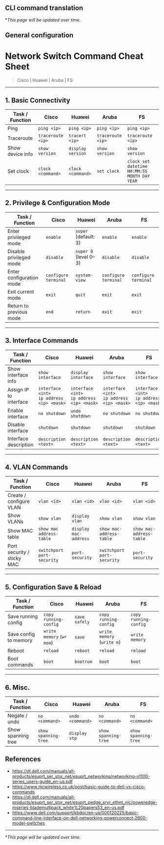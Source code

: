## CLI command translation
\**This page will be updated over time.*


## General configuration
# Network Switch Command Cheat Sheet
> Cisco | Huawei | Aruba | FS

---

## 1. Basic Connectivity
| Task / Function        | Cisco          | Huawei           | Aruba          | FS |
|------------------------|---------------|-----------------|----------------|----|
| Ping                   | `ping <ip>`   | `ping <ip>`     | `ping <ip>`    | `ping <ip>` |
| Traceroute             | `traceroute <ip>` | `tracert <ip>` | `traceroute <ip>` | `traceroute <ip>` |
| Show device info       | `show version` | `display version` | `show version` | `show version` |
| Set clock              | `clock <command>` | `clock <command>` | `set clock` | `clock set datetime HH:MM:SS MONTH DAY YEAR` |

---

## 2. Privilege & Configuration Mode
| Task / Function              | Cisco          | Huawei           | Aruba          | FS |
|-------------------------------|---------------|-----------------|----------------|----|
| Enter privileged mode        | `enable`       | `super` (default: 3) | `enable`       | `enable` |
| Disable privileged mode      | `disable`      | `super 0` (level 0–3) | `disable`     | `disable` |
| Enter configuration mode     | `configure terminal` | `system-view` | `configure terminal` | `configure terminal` |
| Exit current mode            | `exit`         | `quit`          | `exit`          | `exit` |
| Return to previous mode      | `end`          | `return`        | `exit`          | `exit` |

---

## 3. Interface Commands
| Task / Function               | Cisco                  | Huawei             | Aruba                | FS |
|-------------------------------|-----------------------|------------------|--------------------|----|
| Show interface info           | `show interface`       | `display interface` | `show interface`  | `show interface` |
| Assign IP to interface        | `interface <int>` <br>`ip address <ip> <mask>` | `interface <int>` <br>`ip address <ip> <mask>` | `interface <int>` <br>`ip address <ip> <mask>` | `interface <int>` <br>`ip address <ip> <mask>` |
| Enable interface              | `no shutdown`          | `undo shutdown`   | `no shutdown`       | `no shutdown` |
| Disable interface             | `shutdown`             | `shutdown`        | `shutdown`          | `shutdown` |
| Interface description         | `description <text>`   | `description <text>` | `description <text>` | `description <text>` |

---

## 4. VLAN Commands
| Task / Function               | Cisco                  | Huawei             | Aruba                | FS |
|-------------------------------|-----------------------|------------------|--------------------|----|
| Create / configure VLAN       | `vlan <id>`           | `vlan <id>`       | `vlan <id>`         | `vlan <id>` |
| Show VLANs                     | `show vlan`           | `display vlan`    | `show vlan`         | `show vlan` |
| Show MAC table                 | `show mac address-table` | `display mac-address` | `show mac-address-table` | `show mac-address-table` |
| Port security / sticky MAC     | `switchport port-security` | `port-security`  | `switchport port-security` | `port-security` |

---

## 5. Configuration Save & Reload
| Task / Function               | Cisco                  | Huawei             | Aruba                | FS |
|-------------------------------|-----------------------|------------------|--------------------|----|
| Save running config           | `copy running-config`  | `save safely`     | `copy running-config` | `copy running-config` |
| Save config to memory         | `write memory` (`wr mem`) | `save`           | `write memory` (`write m`) | `write memory` |
| Reboot                        | `reload`               | `reboot`          | `reload`           | `reload` |
| Boot commands                 | `boot`                 | `bootrom`         | `boot`             | `boot` |

---

## 6. Misc.
| Task / Function               | Cisco                  | Huawei             | Aruba                | FS |
|-------------------------------|-----------------------|------------------|--------------------|----|
| Negate / undo                 | `no <command>`        | `undo <command>`  | `no <command>`     | `no <command>` |
| Show spanning tree            | `show spanning-tree`  | `display stp`     | `show spanning-tree` | `show spanning-tree` |

## References
- https://dl.dell.com/manuals/all-products/esuprt_ser_stor_net/esuprt_networking/networking-n1100-series_users-guide_en-us.pdf
- https://www.mcwireless.co.uk/post/basic-guide-to-dell-vs-cisco-commands
- https://dl.dell.com/manuals/all-products/esuprt_ser_stor_net/esuprt_pedge_srvr_ethnt_nic/poweredge-mseries-blademultipack_white%20papers53_en-us.pdf
- https://www.dell.com/support/kbdoc/en-us/000120225/basic-command-line-interface-on-dell-networking-powerconnect-2800-model-switches

---

\**This page will be updated over time.*
